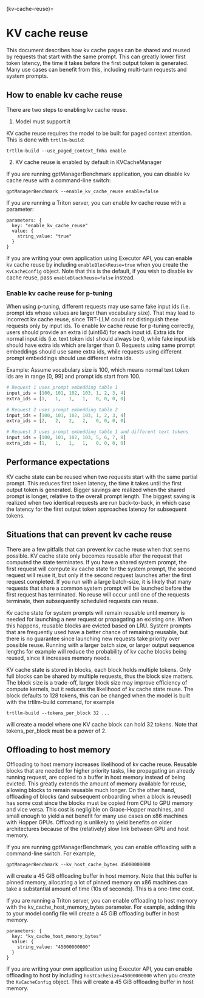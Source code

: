(kv-cache-reuse)=

# KV cache reuse

This document describes how kv cache pages can be shared and reused by requests that start with the same prompt. This can greatly lower first token latency, the time it takes before the first output token is generated. Many use cases can benefit from this, including multi-turn requests and system prompts.

## How to enable kv cache reuse

There are two steps to enabling kv cache reuse.

1. Model must support it

KV cache reuse requires the model to be built for paged context attention. This is done with `trtllm-build`:

```trtllm-build --use_paged_context_fmha enable```

2. KV cache reuse is enabled by default in KVCacheManager

If you are running gptManagerBenchmark application, you can disable kv cache reuse with a command-line switch:

```gptManagerBenchmark --enable_kv_cache_reuse enable=false```

If you are running a Triton server, you can enable kv cache reuse with a parameter:

```
parameters: {
  key: "enable_kv_cache_reuse"
  value: {
    string_value: "true"
  }
}
```

If you are writing your own application using Executor API, you can enable kv cache reuse by including `enableBlockReuse=true` when you create the `KvCacheConfig` object. Note that this is the default, if you wish to disable kv cache reuse, pass `enableBlockReuse=false` instead.

### Enable kv cache reuse for p-tuning

When using p-tuning, different requests may use same fake input ids (i.e. prompt ids whose values are larger than vocabulary size). That may lead to incorrect kv cache reuse, since TRT-LLM could not distinguish these requests only by input ids. To enable kv cache reuse for p-tuning correctly, users should provide an extra id (uint64) for each input id. Extra ids for normal input ids (i.e. text token ids) should always be 0, while fake input ids should have extra ids which are larger than 0. Requests using same prompt embeddings should use same extra ids, while requests using different prompt embeddings should use different extra ids.

Example:
Assume vocabulary size is 100, which means normal text token ids are in range [0, 99] and prompt ids start from 100.

```python
# Request 1 uses prompt embedding table 1
input_ids = [100, 101, 102, 103, 1, 2, 3, 4]
extra_ids = [1,   1,   1,   1,   0, 0, 0, 0]

# Request 2 uses prompt embedding table 2
input_ids = [100, 101, 102, 103, 1, 2, 3, 4]
extra_ids = [2,   2,   2,   2,   0, 0, 0, 0]

# Request 3 uses prompt embedding table 1 and different text tokens
input_ids = [100, 101, 102, 103, 5, 6, 7, 8]
extra_ids = [1,   1,   1,   1,   0, 0, 0, 0]
```

## Performance expectations

KV cache state can be reused when two requests start with the same partial prompt. This reduces first token latency, the time it takes until the first output token is generated. Bigger savings are realized when the shared prompt is longer, relative to the overall prompt length. The biggest saving is realized when two identical requests are run back-to-back, in which case the latency for the first output token approaches latency for subsequent tokens.

## Situations that can prevent kv cache reuse

There are a few pitfalls that can prevent kv cache reuse when that seems possible. KV cache state only becomes reusable after the request that computed the state terminates. If you have a shared system prompt, the first request will compute kv cache state for the system prompt, the second request will reuse it, but only if the second request launches after the first request completed. If you run with a large batch-size, it is likely that many requests that share a common system prompt will be launched before the first request has terminated. No reuse will occur until one of the requests terminate, then subsequently scheduled requests can reuse.

Kv cache state for system prompts will remain reusable until memory is needed for launching a new request or propagating an existing one. When this happens, reusable blocks are evicted based on LRU. System prompts that are frequently used have a better chance of remaining reusable, but there is no guarantee since launching new requests take priority over possible reuse. Running with a larger batch size, or larger output sequence lengths for example will reduce the probability of kv cache blocks being reused, since it increases memory needs.

KV cache state is stored in blocks, each block holds multiple tokens. Only full blocks can be shared by multiple requests, thus the block size matters. The block size is a trade-off, larger block size may improve efficiency of compute kernels, but it reduces the likelihood of kv cache state reuse. The block defaults to 128 tokens, this can be changed when the model is built with the trtllm-build command, for example

```trtllm-build --tokens_per_block 32 ...```

will create a model where one KV cache block can hold 32 tokens. Note that tokens_per_block must be a power of 2.

## Offloading to host memory

Offloading to host memory increases likelihood of kv cache reuse. Reusable blocks that are needed for higher priority tasks, like propagating an already running request, are copied to a buffer in host memory instead of being evicted. This greatly extends the amount of memory available for reuse, allowing blocks to remain reusable much longer. On the other hand, offloading of blocks (and subsequent onboarding when a block is reused) has some cost since the blocks must be copied from CPU to GPU memory and vice versa. This cost is negligible on Grace-Hopper machines, and small enough to yield a net benefit for many use cases on x86 machines with Hopper GPUs. Offloading is unlikely to yield benefits on older architectures because of the (relatively) slow link between GPU and host memory.

If you are running gptManagerBenchmark, you can enable offloading with a command-line switch. For example,

```gptManagerBenchmark --kv_host_cache_bytes 45000000000```

will create a 45 GiB offloading buffer in host memory. Note that this buffer is pinned memory, allocating a lot of pinned memory on x86 machines can take a substantial amount of time (10s of seconds). This is a one-time cost.

If you are running a Triton server, you can enable offloading to host memory with the kv_cache_host_memory_bytes parameter. For example, adding this to your model config file will create a 45 GiB offloading buffer in host memory.

```
parameters: {
  key: "kv_cache_host_memory_bytes"
  value: {
    string_value: "45000000000"
  }
}
```

If you are writing your own application using Executor API, you can enable offloading to host by including `hostCacheSize=45000000000` when you create the `KvCacheConfig` object. This will create a 45 GiB offloading buffer in host memory.

